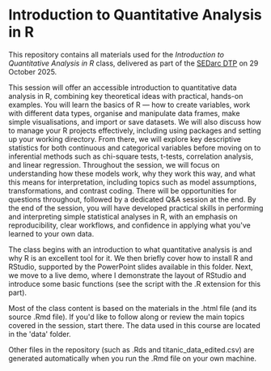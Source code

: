 # Introduction to Quantitative Analysis in R

This repository contains all materials used for the *Introduction to Quantitative Analysis in R* class, delivered as part of the [SEDarc DTP](https://www.sedarc.ac.uk/) on 29 October 2025.

This session will offer an accessible introduction to quantitative data analysis in R, combining key theoretical ideas with practical, hands-on examples. You will learn the basics of R — how to create variables, work with different data types, organise and manipulate data frames, make simple visualisations, and import or save datasets. We will also discuss how to manage your R projects effectively, including using packages and setting up your working directory. From there, we will explore key descriptive statistics for both continuous and categorical variables before moving on to inferential methods such as chi-square tests, t-tests, correlation analysis, and linear regression. Throughout the session, we will focus on understanding how these models work, why they work this way, and what this means for interpretation, including topics such as model assumptions, transformations, and contrast coding. There will be opportunities for questions throughout, followed by a dedicated Q&A session at the end. By the end of the session, you will have developed practical skills in performing and interpreting simple statistical analyses in R, with an emphasis on reproducibility, clear workflows, and confidence in applying what you've learned to your own data.

The class begins with an introduction to what quantitative analysis is and why R is an excellent tool for it. We then briefly cover how to install R and RStudio, supported by the PowerPoint slides available in this folder. Next, we move to a live demo, where I demonstrate the layout of RStudio and introduce some basic functions (see the script with the .R extension for this part).

Most of the class content is based on the materials in the .html file (and its source .Rmd file). If you'd like to follow along or review the main topics covered in the session, start there. The data used in this course are located in the 'data' folder.

Other files in the repository (such as .Rds and titanic_data_edited.csv) are generated automatically when you run the .Rmd file on your own machine.

